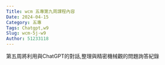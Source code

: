```yaml
---
Title: wcm 五專第九周課程內容
Date: 2024-04-15 
Category: 五專
Tags: Chatgpt,w9
Slug: wcm-5j-w9
Author: 51233118
---
```


第五周將利用與ChatGPT的對話,整理與精密機械觀的問題詢答紀錄

<!-- PELICAN_END_SUMMARY -->